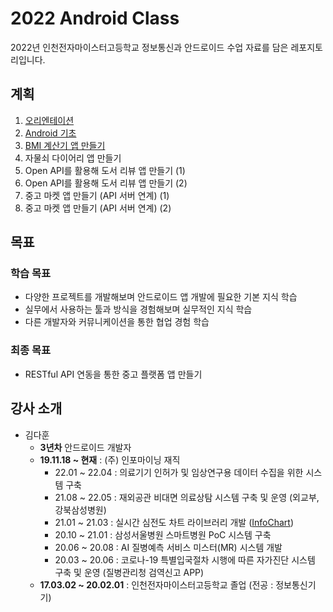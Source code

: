 # 2022 Android Class

2022년 인천전자마이스터고등학교 정보통신과 안드로이드 수업 자료를 담은 레포지토리입니다.

## 계획
1. [오리엔테이션](https://github.com/IEMHS-BRO/2022_Android_Class/tree/master/part00_%EC%98%A4%EB%A6%AC%EC%97%94%ED%85%8C%EC%9D%B4%EC%85%98)
2. [Android 기초](https://github.com/IEMHS-BRO/2022_Android_Class/tree/master/part01_Android%20%EA%B8%B0%EC%B4%88)
3. [BMI 계산기 앱 만들기](https://github.com/IEMHS-BRO/2022_Android_Class/tree/master/part02_BMI_Calculator)
4. 자물쇠 다이어리 앱 만들기
5. Open API를 활용해 도서 리뷰 앱 만들기 (1)
6. Open API를 활용해 도서 리뷰 앱 만들기 (2)
7. 중고 마켓 앱 만들기 (API 서버 연계) (1)
8. 중고 마켓 앱 만들기 (API 서버 연계) (2)

## 목표
### 학습 목표
- 다양한 프로젝트를 개발해보며 안드로이드 앱 개발에 필요한 기본 지식 학습
- 실무에서 사용하는 툴과 방식을 경험해보며 실무적인 지식 학습
- 다른 개발자와 커뮤니케이션을 통한 협업 경험 학습

### 최종 목표
- RESTful API 연동을 통한 중고 플랫폼 앱 만들기

## 강사 소개
- 김다훈
  * **3년차** 안드로이드 개발자
  * **19.11.18 ~ 현재** : (주) 인포마이닝 재직
    + 22.01 ~ 22.04 : 의료기기 인허가 및 임상연구용 데이터 수집을 위한 시스템 구축
    + 21.08 ~ 22.05 : 재외공관 비대면 의료상탐 시스템 구축 및 운영 (외교부, 강북삼성병원)
    + 21.01 ~ 21.03 : 실시간 심전도 차트 라이브러리 개발 ([InfoChart](https://github.com/infodevelop/AndroidInfoChart))
    + 20.10 ~ 21.01 : 삼성서울병원 스마트병원 PoC 시스템 구축
    + 20.06 ~ 20.08 : AI 질병예측 서비스 미스터(MR) 시스템 개발
    + 20.03 ~ 20.06 : 코로나-19 특별입국절차 시행에 따른 자가진단 시스템 구축 및 운영 (질병관리청 검역신고 APP)
  * **17.03.02 ~ 20.02.01** : 인천전자마이스터고등학교 졸업 (전공 : 정보통신기기)
